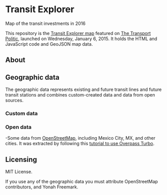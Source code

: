 # Transit Explorer
Map of the transit investments in 2016

This repository is the [Transit Explorer map](http://www.thetransportpolitic.com/transitexplorer) featured on [The Transport Politic](http://www.thetransportpolitic.com/2016/01/06/openings-and-construction-starts-planned-for-2016/), launched on Wednesday, January 6, 2015. It holds the HTML and JavaScript code and GeoJSON map data.

## About

## Geographic data
The geographic data represents existing and future transit lines and future transit stations and combines custom-created data and data from open sources. 

### Custom data

### Open data
-Some data from [OpenStreetMap](http://www.openstreetmap.org), including Mexico City, MX, and other cities. It was extracted by following this [tutorial to use Overpass Turbo](http://www.stevencanplan.com/2015/12/how-to-extract-highways-and-subway-lines-from-openstreetmap-as-a-shapefile/). 

## Licensing
MIT License. 

If you use any of the geographic data you must attribute OpenStreetMap contributors, and Yonah Freemark. 